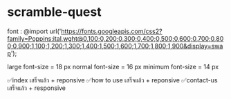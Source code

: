 # scramble-quest
font : @import url('https://fonts.googleapis.com/css2?family=Poppins:ital,wght@0,100;0,200;0,300;0,400;0,500;0,600;0,700;0,800;0,900;1,100;1,200;1,300;1,400;1,500;1,600;1,700;1,800;1,900&display=swap');

large font-size = 18 px
normal font-size = 16 px
minimum font-size = 14 px

✅index เสร็จแล้ว + reponsive
✅how to use เสร็จแล้ว + reponsive
✅contact-us เสร็จแล้ว + responsive

